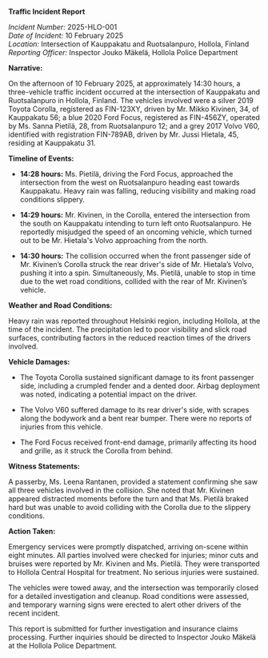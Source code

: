 **Traffic Incident Report**

*Incident Number:* 2025-HLO-001  
*Date of Incident:* 10 February 2025  
*Location:* Intersection of Kauppakatu and Ruotsalanpuro, Hollola, Finland  
*Reporting Officer:* Inspector Jouko Mäkelä, Hollola Police Department  

**Narrative:**

On the afternoon of 10 February 2025, at approximately 14:30 hours, a three-vehicle traffic incident occurred at the intersection of Kauppakatu and Ruotsalanpuro in Hollola, Finland. The vehicles involved were a silver 2019 Toyota Corolla, registered as FIN-123XY, driven by Mr. Mikko Kivinen, 34, of Kauppakatu 56; a blue 2020 Ford Focus, registered as FIN-456ZY, operated by Ms. Sanna Pietilä, 28, from Ruotsalanpuro 12; and a grey 2017 Volvo V60, identified with registration FIN-789AB, driven by Mr. Jussi Hietala, 45, residing at Kauppakatu 31.

**Timeline of Events:**

- **14:28 hours:** Ms. Pietilä, driving the Ford Focus, approached the intersection from the west on Ruotsalanpuro heading east towards Kauppakatu. Heavy rain was falling, reducing visibility and making road conditions slippery.
  
- **14:29 hours:** Mr. Kivinen, in the Corolla, entered the intersection from the south on Kauppakatu intending to turn left onto Ruotsalanpuro. He reportedly misjudged the speed of an oncoming vehicle, which turned out to be Mr. Hietala's Volvo approaching from the north.

- **14:30 hours:** The collision occurred when the front passenger side of Mr. Kivinen’s Corolla struck the rear driver's side of Mr. Hietala’s Volvo, pushing it into a spin. Simultaneously, Ms. Pietilä, unable to stop in time due to the wet road conditions, collided with the rear of Mr. Kivinen’s vehicle.

**Weather and Road Conditions:**

Heavy rain was reported throughout Helsinki region, including Hollola, at the time of the incident. The precipitation led to poor visibility and slick road surfaces, contributing factors in the reduced reaction times of the drivers involved.

**Vehicle Damages:**

- The Toyota Corolla sustained significant damage to its front passenger side, including a crumpled fender and a dented door. Airbag deployment was noted, indicating a potential impact on the driver.
  
- The Volvo V60 suffered damage to its rear driver's side, with scrapes along the bodywork and a bent rear bumper. There were no reports of injuries from this vehicle.
  
- The Ford Focus received front-end damage, primarily affecting its hood and grille, as it struck the Corolla from behind.

**Witness Statements:**

A passerby, Ms. Leena Rantanen, provided a statement confirming she saw all three vehicles involved in the collision. She noted that Mr. Kivinen appeared distracted moments before the turn and that Ms. Pietilä braked hard but was unable to avoid colliding with the Corolla due to the slippery conditions.

**Action Taken:**

Emergency services were promptly dispatched, arriving on-scene within eight minutes. All parties involved were checked for injuries; minor cuts and bruises were reported by Mr. Kivinen and Ms. Pietilä. They were transported to Hollola Central Hospital for treatment. No serious injuries were sustained.

The vehicles were towed away, and the intersection was temporarily closed for a detailed investigation and cleanup. Road conditions were assessed, and temporary warning signs were erected to alert other drivers of the recent incident.

This report is submitted for further investigation and insurance claims processing. Further inquiries should be directed to Inspector Jouko Mäkelä at the Hollola Police Department.